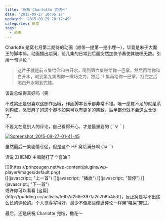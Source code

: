 ```yaml
---
title: '庆祝 Charlotte 完结～'
date: '2015-09-27 10:05:17'
updated: '2015-09-29 20:17:49'
categories: 日常
tags:
  - 动画
---
```



Charlotte 是窝七月第二期待的动画（顺带一提第一是小埋～），毕竟是麻子大魔王的脚本嘛。动画播出期间，前几集的日常到后面突然加快节奏使其被喷无数。引用一句评论：

> 这片子就是前五集给你和白开水，喝到第六集啪给你一巴掌，然后再给你和白开水，喝到第九集糊你一嘴巧克力，然后 11 集再给你一巴掌，打完之后喝白开水喝到完结。

该说总结得真好吗（笑

不过窝还是很喜欢这部作品哦，作画脚本音乐都非常不错。唯一感觉不足的就是系列构成，感觉麻子的这个脚本如果可以有更多的集数，后半部分就不会这么仓促了。

不要太在意别人的评论，自己看得开心，才是最重要的 ( ´∀｀)

[![Screenshot_2015-09-27-01-41-45](https://img.blessing.studio/images/2015/09/2015-09-26_17-51-13-1024x576.png)](https://img.blessing.studio/images/2015/09/2015-09-26_17-51-13.png)

虽然最后一集剧情仓促，但是这个 HE 窝给满分啊 (*´ω｀*)

话说 ZHIEND 主唱就打了个酱油？

<div class="wp-player" data-address="http://p2.music.126.net/gyNK2GMN_T3bc4LSAYC1rA==/3286440256314296.mp3|" data-author="Lia|" data-autoplay="0" data-lyric="close" data-source="netease" data-thumb="https://img.prinzeugen.net/image.php?di=PFNF|" data-title="Bravely You|" data-type="song" data-wp-player="wp-player" data-xiami=""><div class="wp-player-box"><div class="wp-player-thumb">![](https://prinzeugen.net/wp-content/plugins/wp-player/images/default.png)<div class="wp-player-playing"><span></span></div></div><div class="wp-player-panel"><div class="wp-player-title"></div><div class="wp-player-author"></div><div class="wp-player-progress"><div class="wp-player-seek-bar"><div class="wp-player-play-bar"><span class="wp-player-play-current"></span></div></div></div><div class="wp-player-controls-holder"><div class="wp-player-time"></div><div class="wp-player-controls">[](javascript:; "上一首") [](javascript:; "播放") [](javascript:; "暂停") [](javascript:; "下一首")</div><div class="wp-player-list-btn" title="歌单"></div></div></div></div><div class="wp-player-main"><div class="wp-player-list">
</div><div class="wp-player-lyrics">
</div></div></div>或许你可以看看 [这篇](http://pudding.cc/activity/5607d259e397fa2c7b8b45df)，反正窝是写不出这么长的评论的。个人觉得写得好，最少不像那些傻逼评论一样用“喂屎”带过。

最后，还是庆祝 Charlotte 完结，撒花～



